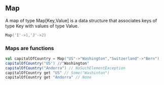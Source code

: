 ## Map
A map of type Map[Key,Value] is a data structure that associates keys of type Key with values of type Value.
```scala
Map('I'->1,'J'->2)
```
### Maps are functions
```scala
val capitalOfCountry = Map("US"->"Washington","Switzerland"->"Bern")
capitalOfCountry("US') //"Washington"
capitalOfCountry("Andorra") // NoSuchElementException
capitalOfCountry get "US" // Some("Washinton")
capitalOfCountry get "Andorra" // None
```
